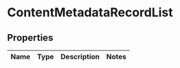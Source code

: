 # ContentMetadataRecordList

## Properties
Name | Type | Description | Notes
------------ | ------------- | ------------- | -------------
